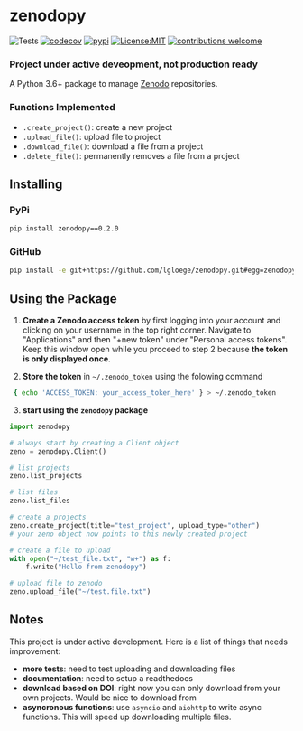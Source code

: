 # zenodopy

![Tests](https://github.com/lgloege/zenodopy/actions/workflows/tests.yaml/badge.svg)
[![codecov](https://codecov.io/gh/lgloege/zenodopy/branch/main/graph/badge.svg?token=FVCS71HPHC)](https://codecov.io/gh/lgloege/zenodopy)
[![pypi](https://badgen.net/pypi/v/zenodopy)](https://pypi.org/project/zenodopy)
[![License:MIT](https://img.shields.io/badge/License-MIT-lightgray.svg?style=flt-square)](https://opensource.org/licenses/MIT)
[![contributions welcome](https://img.shields.io/badge/contributions-welcome-brightgreen.svg?style=flat)](https://github.com/lgloege/zenodopy/issues)

### Project under active deveopment, not production ready

A Python 3.6+ package to manage [Zenodo](https://zenodo.org/) repositories. 

### Functions Implemented
- `.create_project()`: create a new project
- `.upload_file()`: upload file to project
- `.download_file()`: download a file from a project
- `.delete_file()`: permanently removes a file from a project

Installing
----------

### PyPi
```sh
pip install zenodopy==0.2.0
```

### GitHub
```sh
pip install -e git+https://github.com/lgloege/zenodopy.git#egg=zenodopy
```

Using the Package
----------
1. **Create a Zenodo access token** by first logging into your account and clicking on your username in the top right corner. Navigate to "Applications" and then "+new token" under "Personal access tokens".  Keep this window open while you proceed to step 2 because **the token is only displayed once**.

2. **Store the token** in `~/.zenodo_token` using the folowing command
```sh
 { echo 'ACCESS_TOKEN: your_access_token_here' } > ~/.zenodo_token
```

3. **start using the `zenodopy` package**
```python
import zenodopy

# always start by creating a Client object
zeno = zenodopy.Client()

# list projects
zeno.list_projects

# list files 
zeno.list_files

# create a projects
zeno.create_project(title="test_project", upload_type="other")
# your zeno object now points to this newly created project

# create a file to upload
with open("~/test_file.txt", "w+") as f:
    f.write("Hello from zenodopy")

# upload file to zenodo
zeno.upload_file("~/test.file.txt")
```

Notes
----------
This project is under active development. Here is a list of things that needs improvement:
- **more tests**: need to test uploading and downloading files
- **documentation**: need to setup a readthedocs
- **download based on DOI**: right now you can only download from your own projects. Would be nice to download from 
- **asyncronous functions**: use `asyncio` and `aiohttp` to write async functions. This will speed up downloading multiple files. 
